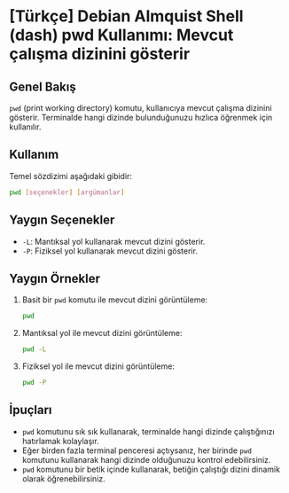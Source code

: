 # [Türkçe] Debian Almquist Shell (dash) pwd Kullanımı: Mevcut çalışma dizinini gösterir

## Genel Bakış
`pwd` (print working directory) komutu, kullanıcıya mevcut çalışma dizinini gösterir. Terminalde hangi dizinde bulunduğunuzu hızlıca öğrenmek için kullanılır.

## Kullanım
Temel sözdizimi aşağıdaki gibidir:
```bash
pwd [seçenekler] [argümanlar]
```

## Yaygın Seçenekler
- `-L`: Mantıksal yol kullanarak mevcut dizini gösterir.
- `-P`: Fiziksel yol kullanarak mevcut dizini gösterir.

## Yaygın Örnekler
1. Basit bir `pwd` komutu ile mevcut dizini görüntüleme:
   ```bash
   pwd
   ```

2. Mantıksal yol ile mevcut dizini görüntüleme:
   ```bash
   pwd -L
   ```

3. Fiziksel yol ile mevcut dizini görüntüleme:
   ```bash
   pwd -P
   ```

## İpuçları
- `pwd` komutunu sık sık kullanarak, terminalde hangi dizinde çalıştığınızı hatırlamak kolaylaşır.
- Eğer birden fazla terminal penceresi açtıysanız, her birinde `pwd` komutunu kullanarak hangi dizinde olduğunuzu kontrol edebilirsiniz.
- `pwd` komutunu bir betik içinde kullanarak, betiğin çalıştığı dizini dinamik olarak öğrenebilirsiniz.